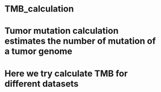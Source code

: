 # TMB_calculation
# Tumor mutation calculation estimates the number of mutation of a tumor genome
# Here we try calculate TMB for different datasets
